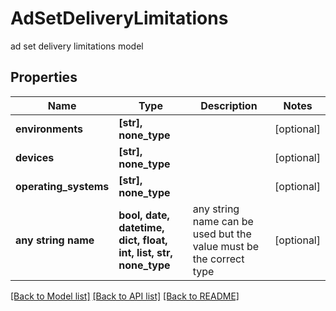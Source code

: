 # AdSetDeliveryLimitations

ad set delivery limitations model

## Properties
Name | Type | Description | Notes
------------ | ------------- | ------------- | -------------
**environments** | **[str], none_type** |  | [optional] 
**devices** | **[str], none_type** |  | [optional] 
**operating_systems** | **[str], none_type** |  | [optional] 
**any string name** | **bool, date, datetime, dict, float, int, list, str, none_type** | any string name can be used but the value must be the correct type | [optional]

[[Back to Model list]](../README.md#documentation-for-models) [[Back to API list]](../README.md#documentation-for-api-endpoints) [[Back to README]](../README.md)


